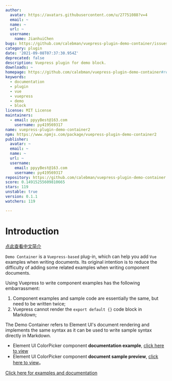 ```yaml
---
author:
  avatar: https://avatars.githubusercontent.com/u/27751088?v=4
  email: ~
  name: ~
  url: ~
  username:
    name: JianhuiChen
bugs: https://github.com/calebman/vuepress-plugin-demo-container/issues
category: plugin
date: '2021-09-08T07:37:30.954Z'
deprecated: false
description: Vuepress plugin for demo block.
downloads: ~
homepage: https://github.com/calebman/vuepress-plugin-demo-container#readme
keywords:
  - documentation
  - plugin
  - vue
  - vuepress
  - demo
  - block
license: MIT License
maintainers:
  - email: ppyyBest@163.com
    username: py419569317
name: vuepress-plugin-demo-container2
npm: https://www.npmjs.com/package/vuepress-plugin-demo-container2
publisher:
  avatar: ~
  email: ~
  name: ~
  url: ~
  username:
    email: ppyyBest@163.com
    username: py419569317
repository: https://github.com/calebman/vuepress-plugin-demo-container
score: 0.14915255609810665
stars: 119
unstable: true
version: 0.1.1
watchers: 119

---
```


# Introduction

[点此查看中文简介](https://github.com/calebman/vuepress-plugin-demo-container/blob/master/README.zh-CN.md)

`Demo Container` is a `Vuepress-based` plug-in, which can help you add `Vue` examples when writing documents. Its original intention is to reduce the difficulty of adding some related examples when writing component documents.

Using Vuepress to write component examples has the following embarrassment:
1. Component examples and sample code are essentially the same, but need to be written twice;
2. Vuepress cannot render the `export default {}` code block in Markdown;

The Demo Container refers to Element UI's document rendering and implements the same syntax as it can be used to write sample syntax directly in Markdown.
* Element UI ColorPicker component **documentation example**, [click here to view](https://github.com/ElemeFE/element/blob/dev/examples/docs/en-US/color-picker.md)
* Element UI ColorPicker component **document sample preview**, [click here to view](https://element.eleme.cn/2.0/#/en-US/component/color-picker)。

[Click here for examples and documentation](https://calebman.github.io/vuepress-plugin-demo-container/)